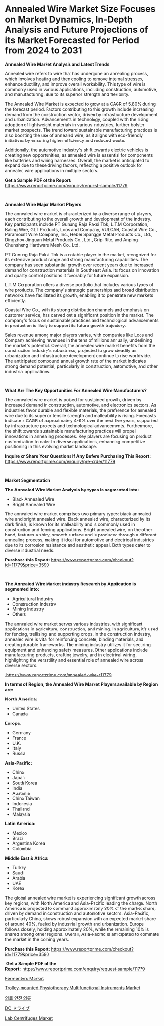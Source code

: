<p><h1>Annealed Wire Market Size Focuses on Market Dynamics, In-Depth Analysis and Future Projections of its Market Forecasted for Period from 2024 to 2031</h1></p><p><strong>Annealed Wire Market Analysis and Latest Trends</strong></p>
<p><p>Annealed wire refers to wire that has undergone an annealing process, which involves heating and then cooling to remove internal stresses, enhance ductility, and improve overall workability. This type of wire is commonly used in various applications, including construction, automotive, and manufacturing, due to its superior strength and flexibility.</p><p>The Annealed Wire Market is expected to grow at a CAGR of 5.80% during the forecast period. Factors contributing to this growth include increasing demand from the construction sector, driven by infrastructure development and urbanization. Advancements in technology, coupled with the rising adoption of lightweight materials in various industries, further bolster market prospects. The trend toward sustainable manufacturing practices is also boosting the use of annealed wire, as it aligns with eco-friendly initiatives by ensuring higher efficiency and reduced waste.</p><p>Additionally, the automotive industry's shift towards electric vehicles is creating new opportunities, as annealed wire is essential for components like batteries and wiring harnesses. Overall, the market is anticipated to expand due to these driving factors, reflecting a positive outlook for annealed wire applications in multiple sectors.</p></p>
<p><strong>Get a Sample PDF of the Report:&nbsp;</strong> <a href="https://www.reportprime.com/enquiry/request-sample/11779">https://www.reportprime.com/enquiry/request-sample/11779</a></p>
<p>&nbsp;</p>
<p><strong>Annealed Wire Major Market Players</strong></p>
<p><p>The annealed wire market is characterized by a diverse range of players, each contributing to the overall growth and development of the industry. Key participants include PT Gunung Raja Paksi Tbk, L.T.M Corporation, Baling Wire, GLT Products, Loos and Company, VULCAN, Coastal Wire Co., Paramount Wire Company, Inc., Hebei Spangge Metal Products Co., Ltd., Dingzhou Jinguan Metal Products Co., Ltd., Grip-Rite, and Anping Chunsheng Hardware Mesh Co., Ltd.</p><p>PT Gunung Raja Paksi Tbk is a notable player in the market, recognized for its extensive product range and strong manufacturing capabilities. The company has seen substantial growth over recent years due to increased demand for construction materials in Southeast Asia. Its focus on innovation and quality control positions it favorably for future expansion.</p><p>L.T.M Corporation offers a diverse portfolio that includes various types of wire products. The company's strategic partnerships and broad distribution networks have facilitated its growth, enabling it to penetrate new markets efficiently.</p><p>Coastal Wire Co., with its strong distribution channels and emphasis on customer service, has carved out a significant position in the market. The company's focus on sustainable practices and technological advancements in production is likely to support its future growth trajectory.</p><p>Sales revenue among major players varies, with companies like Loos and Company achieving revenues in the tens of millions annually, underlining the market's potential. Overall, the annealed wire market benefits from the construction industry's robustness, projected to grow steadily as urbanization and infrastructure development continue to rise worldwide. The anticipated compound annual growth rate of the market indicates strong demand potential, particularly in construction, automotive, and other industrial applications.</p></p>
<p>&nbsp;</p>
<p><strong>What Are The Key Opportunities For Annealed Wire Manufacturers?</strong></p>
<p><p>The annealed wire market is poised for sustained growth, driven by increased demand in construction, automotive, and electronics sectors. As industries favor durable and flexible materials, the preference for annealed wire due to its superior tensile strength and malleability is rising. Forecasts indicate a CAGR of approximately 4-6% over the next five years, supported by infrastructure projects and technological advancements. Furthermore, the shift towards sustainable manufacturing practices will propel innovations in annealing processes. Key players are focusing on product customization to cater to diverse applications, enhancing competitive positioning in this evolving market landscape.</p></p>
<p><strong>Inquire or Share Your Questions If Any Before Purchasing This Report:</strong> <a href="https://www.reportprime.com/enquiry/pre-order/11779">https://www.reportprime.com/enquiry/pre-order/11779</a></p>
<p>&nbsp;</p>
<p><strong>Market Segmentation</strong></p>
<p><strong>The Annealed Wire Market Analysis by types is segmented into:</strong></p>
<p><ul><li>Black Annealed Wire</li><li>Bright Annealed Wire</li></ul></p>
<p><p>The annealed wire market comprises two primary types: black annealed wire and bright annealed wire. Black annealed wire, characterized by its dark finish, is known for its malleability and is commonly used in construction and fencing applications. Bright annealed wire, on the other hand, features a shiny, smooth surface and is produced through a different annealing process, making it ideal for automotive and electrical industries due to its corrosion resistance and aesthetic appeal. Both types cater to diverse industrial needs.</p></p>
<p><strong>Purchase this Report:&nbsp;</strong><a href="https://www.reportprime.com/checkout?id=11779&price=3590">https://www.reportprime.com/checkout?id=11779&price=3590</a></p>
<p>&nbsp;</p>
<p><strong>The Annealed Wire Market Industry Research by Application is segmented into:</strong></p>
<p><ul><li>Agricultural Industry</li><li>Construction Industry</li><li>Mining Industry</li><li>Others</li></ul></p>
<p><p>The annealed wire market serves various industries, with significant applications in agriculture, construction, and mining. In agriculture, it’s used for fencing, trellising, and supporting crops. In the construction industry, annealed wire is vital for reinforcing concrete, binding materials, and creating durable frameworks. The mining industry utilizes it for securing equipment and enhancing safety measures. Other applications include manufacturing products, crafting jewelry, and in electrical wiring, highlighting the versatility and essential role of annealed wire across diverse sectors.</p></p>
<p><a href="https://www.reportprime.com/annealed-wire-r11779">&nbsp;https://www.reportprime.com/annealed-wire-r11779</a></p>
<p><strong>In terms of Region, the Annealed Wire Market Players available by Region are:</strong></p>
<p>
    <p> <strong> North America: </strong>
        <ul>
            <li>United States</li>
            <li>Canada</li>
        </ul>
        </p> 
    <p> <strong> Europe: </strong>
        <ul>
            <li>Germany</li>
            <li>France</li>
            <li>U.K.</li>
            <li>Italy</li>
            <li>Russia</li>
        </ul>
        </p> 
    <p> <strong> Asia-Pacific: </strong>
        <ul>
            <li>China</li>
            <li>Japan</li>
            <li>South Korea</li>
            <li>India</li>
            <li>Australia</li>
            <li>China Taiwan</li>
            <li>Indonesia</li>
            <li>Thailand</li>
            <li>Malaysia</li>
        </ul>
        </p> 
    <p> <strong> Latin America: </strong>
        <ul>
            <li>Mexico</li>
            <li>Brazil</li>
            <li>Argentina Korea</li>
            <li>Colombia</li>
        </ul>
        </p> 
    <p> <strong> Middle East & Africa: </strong>
        <ul>
            <li>Turkey</li>
            <li>Saudi</li>
            <li>Arabia</li>
            <li>UAE</li>
            <li>Korea</li>
        </ul>
    </p>
    </p>
<p><p>The global annealed wire market is experiencing significant growth across key regions, with North America and Asia-Pacific leading the charge. North America is projected to command approximately 30% of the market share, driven by demand in construction and automotive sectors. Asia-Pacific, particularly China, shows robust expansion with an expected market share of around 40%, fueled by industrial growth and urbanization. Europe follows closely, holding approximately 20%, while the remaining 10% is shared among other regions. Overall, Asia-Pacific is anticipated to dominate the market in the coming years.</p></p>
<p><strong>Purchase this Report: </strong><a href="https://www.reportprime.com/checkout?id=11779&price=3590">https://www.reportprime.com/checkout?id=11779&price=3590</a></p>
<p>&nbsp;<strong>Get a Sample PDF of the Report:&nbsp;&nbsp;</strong><a href="https://www.reportprime.com/enquiry/request-sample/11779">https://www.reportprime.com/enquiry/request-sample/11779</a></p>
<p><strong></strong></p>
<p><p><a href="https://medium.com/@andrew.scott4567/global-fermentors-market-size-and-market-trends-analysis-by-regional-outlook-competitive-d911f5ca481b">Fermentors Market</a></p><p><a href="https://issuu.com/reportprime-2/docs/trolley-mounted-physiotherapy-multi_e0fd190d698a36">Trolley-mounted Physiotherapy Multifunctional Instruments Market</a></p><p><a href="https://medium.com/@kelvinfeenrey98677/%EC%9D%98%EB%A3%8C-%EC%95%88%EC%A0%84-%EC%9D%98%EB%A5%98-%EC%8B%9C%EC%9E%A5%EC%9D%98-%EC%83%88%EB%A1%9C%EC%9A%B4-%ED%8A%B8%EB%A0%8C%EB%93%9C-%EB%B0%8F-2024%EB%85%84%EB%B6%80%ED%84%B0-2031%EB%85%84%EA%B9%8C%EC%A7%80%EC%9D%98-%ED%96%A5%ED%9B%84-%EC%A0%84%EB%A7%9D-2b65631cb9bd">의료 안전 의류</a></p><p><a href="https://medium.com/@atdlohman/%E3%82%B0%E3%83%AD%E3%83%BC%E3%83%90%E3%83%ABdc%E3%83%89%E3%83%A9%E3%82%A4%E3%83%96%E5%B8%82%E5%A0%B4%E3%81%AE%E8%A6%8F%E6%A8%A1%E3%81%AF-%E6%A5%AD%E7%95%8C%E3%81%AE%E4%BA%88%E6%B8%AC%E3%81%AB%E3%82%88%E3%82%8B%E3%81%A82024%E5%B9%B4%E3%81%8B%E3%82%892031%E5%B9%B4%E3%81%AB%E3%81%8B%E3%81%91%E3%81%A610-7-%E3%81%AE%E5%B9%B4%E5%B9%B3%E5%9D%87%E6%88%90%E9%95%B7%E7%8E%87-cagr-%E3%82%92%E7%B5%8C%E9%A8%93%E3%81%99%E3%82%8B%E8%A6%8B%E8%BE%BC%E3%81%BF%E3%81%A7%E3%81%99-51fdee2699ec">DC ドライブ</a></p><p><a href="https://medium.com/@andrew.scott4567/global-lab-centrifuges-market-opportunities-and-forecast-for-period-from-2024-to-2031-98ddbdd5a3ce">Lab Centrifuges Market</a></p></p>
